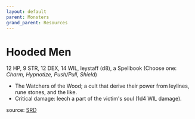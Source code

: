 ```yaml
---
layout: default
parent: Monsters
grand_parent: Resources
---
```

# Hooded Men  
12 HP, 9 STR, 12 DEX, 14 WIL, leystaff (d8), a Spellbook (Choose one: _Charm, Hypnotize, Push/Pull, Shield_)  
- The Watchers of the Wood; a cult that derive their power from leylines, rune stones, and the like.   
- Critical damage: leech a part of the victim's soul (1d4 WIL damage).   

source: [SRD](/cairn-srd#Bestiary)
